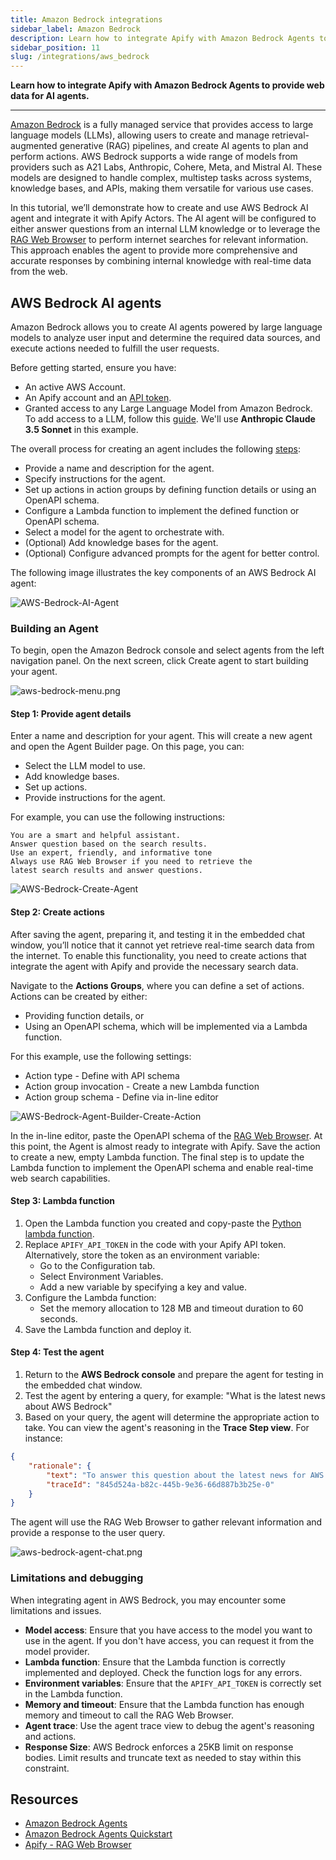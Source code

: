 ```yaml
---
title: Amazon Bedrock integrations
sidebar_label: Amazon Bedrock
description: Learn how to integrate Apify with Amazon Bedrock Agents to provide web data for AI agents
sidebar_position: 11
slug: /integrations/aws_bedrock
---
```


**Learn how to integrate Apify with Amazon Bedrock Agents to provide web data for AI agents.**

---

[Amazon Bedrock](https://aws.amazon.com/bedrock/) is a fully managed service that provides access to large language models (LLMs), allowing users to create and manage retrieval-augmented generative (RAG) pipelines, and create AI agents to plan and perform actions.
AWS Bedrock supports a wide range of models from providers such as A21 Labs, Anthropic, Cohere, Meta, and Mistral AI.
These models are designed to handle complex, multistep tasks across systems, knowledge bases, and APIs, making them versatile for various use cases.

In this tutorial, we’ll demonstrate how to create and use AWS Bedrock AI agent and integrate it with Apify Actors.
The AI agent will be configured to either answer questions from an internal LLM knowledge or to leverage the [RAG Web Browser](https://apify.com/apify/rag-web-browser) to perform internet searches for relevant information.
This approach enables the agent to provide more comprehensive and accurate responses by combining internal knowledge with real-time data from the web.

## AWS Bedrock AI agents

Amazon Bedrock allows you to create AI agents powered by large language models to analyze user input and determine the required data sources, and execute actions needed to fulfill the user requests.

Before getting started, ensure you have:

- An active AWS Account.
- An Apify account and an [API token](https://docs.apify.com///platform/integrations/api#api-token).
- Granted access to any Large Language Model from Amazon Bedrock. To add access to a LLM, follow this [guide](https://docs.aws.amazon.com/bedrock/latest/userguide/model-access-modify.html). We'll use **Anthropic Claude 3.5 Sonnet** in this example.

The overall process for creating an agent includes the following [steps](https://docs.aws.amazon.com/bedrock/latest/userguide/agents.html):

- Provide a name and description for the agent.
- Specify instructions for the agent.
- Set up actions in action groups by defining function details or using an OpenAPI schema.
- Configure a Lambda function to implement the defined function or OpenAPI schema.
- Select a model for the agent to orchestrate with.
- (Optional) Add knowledge bases for the agent.
- (Optional) Configure advanced prompts for the agent for better control.

The following image illustrates the key components of an AWS Bedrock AI agent:

![AWS-Bedrock-AI-Agent](../images/aws-bedrock-ai-agent.png)

### Building an Agent

To begin, open the Amazon Bedrock console and select agents from the left navigation panel.
On the next screen, click Create agent to start building your agent.

![aws-bedrock-menu.png](../images/aws-bedrock-menu.png)

#### Step 1: Provide agent details

Enter a name and description for your agent.
This will create a new agent and open the Agent Builder page.
On this page, you can:

- Select the LLM model to use.
- Add knowledge bases.
- Set up actions.
- Provide instructions for the agent.

For example, you can use the following instructions:

```plaintext
You are a smart and helpful assistant.
Answer question based on the search results.
Use an expert, friendly, and informative tone
Always use RAG Web Browser if you need to retrieve the
latest search results and answer questions.
```

![AWS-Bedrock-Create-Agent](../images/aws-bedrock-create-agent.png)

#### Step 2: Create actions

After saving the agent, preparing it, and testing it in the embedded chat window, you’ll notice that it cannot yet retrieve real-time search data from the internet.
To enable this functionality, you need to create actions that integrate the agent with Apify and provide the necessary search data.

Navigate to the **Actions Groups**, where you can define a set of actions.
Actions can be created by either:

- Providing function details, or
- Using an OpenAPI schema, which will be implemented via a Lambda function.

For this example, use the following settings:

- Action type - Define with API schema
- Action group invocation - Create a new Lambda function
- Action group schema - Define via in-line editor

![AWS-Bedrock-Agent-Builder-Create-Action](../images/aws-bedrock-agent-builder-create-action.png)

In the in-line editor, paste the OpenAPI schema of the [RAG Web Browser](https://raw.githubusercontent.com/apify/rag-web-browser/refs/heads/master/docs/standby-openapi-3.0.0.json).
At this point, the Agent is almost ready to integrate with Apify.
Save the action to create a new, empty Lambda function.
The final step is to update the Lambda function to implement the OpenAPI schema and enable real-time web search capabilities.

#### Step 3: Lambda function

1. Open the Lambda function you created and copy-paste the [Python lambda function](https://raw.githubusercontent.com/apify/rag-web-browser/refs/heads/master/docs/aws-lambda-call-rag-web-browser.py).
1. Replace `APIFY_API_TOKEN` in the code with your Apify API token. Alternatively, store the token as an environment variable:
   - Go to the Configuration tab.
   - Select Environment Variables.
   - Add a new variable by specifying a key and value.
1. Configure the Lambda function:
   - Set the memory allocation to 128 MB and timeout duration to 60 seconds.
1. Save the Lambda function and deploy it.

#### Step 4: Test the agent

1. Return to the **AWS Bedrock console** and prepare the agent for testing in the embedded chat window.
1. Test the agent by entering a query, for example: "What is the latest news about AWS Bedrock"
1. Based on your query, the agent will determine the appropriate action to take. You can view the agent's reasoning in the **Trace Step view**. For instance:

```json
{
    "rationale": {
        "text": "To answer this question about the latest news for AWS Bedrock, I'll need to use the RAG Web Browser function to search for and retrieve the most recent information. I'll craft a search query that specifically targets AWS Bedrock news.",
        "traceId": "845d524a-b82c-445b-9e36-66d887b3b25e-0"
    }
}
```

The agent will use the RAG Web Browser to gather relevant information and provide a response to the user query.

![aws-bedrock-agent-chat.png](../images/aws-bedrock-agent-chat.png)

### Limitations and debugging

When integrating agent in AWS Bedrock, you may encounter some limitations and issues.

- **Model access**: Ensure that you have access to the model you want to use in the agent. If you don't have access, you can request it from the model provider.
- **Lambda function**: Ensure that the Lambda function is correctly implemented and deployed. Check the function logs for any errors.
- **Environment variables**: Ensure that the `APIFY_API_TOKEN` is correctly set in the Lambda function.
- **Memory and timeout**: Ensure that the Lambda function has enough memory and timeout to call the RAG Web Browser.
- **Agent trace**: Use the agent trace view to debug the agent's reasoning and actions.
- **Response Size**: AWS Bedrock enforces a 25KB limit on response bodies. Limit results and truncate text as needed to stay within this constraint.

## Resources

- [Amazon Bedrock Agents](https://aws.amazon.com/bedrock/agents/)
- [Amazon Bedrock Agents Quickstart](https://github.com/build-on-aws/amazon-bedrock-agents-quickstart)
- [Apify - RAG Web Browser](https://apify.com/apify/rag-web-browser)
